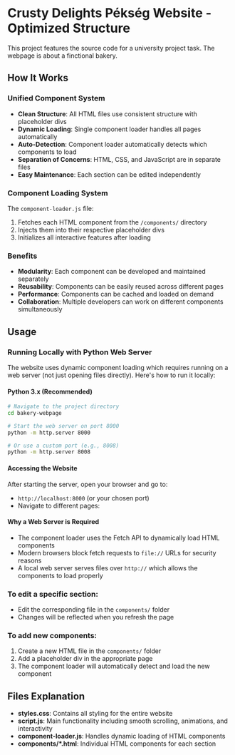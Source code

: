 # Crusty Delights Pékség Website - Optimized Structure

This project features the source code for a university project task. The webpage is about a finctional bakery.

## How It Works

### Unified Component System

- **Clean Structure**: All HTML files use consistent structure with placeholder divs
- **Dynamic Loading**: Single component loader handles all pages automatically
- **Auto-Detection**: Component loader automatically detects which components to load
- **Separation of Concerns**: HTML, CSS, and JavaScript are in separate files
- **Easy Maintenance**: Each section can be edited independently

### Component Loading System

The `component-loader.js` file:

1. Fetches each HTML component from the `/components/` directory
2. Injects them into their respective placeholder divs
3. Initializes all interactive features after loading

### Benefits

- **Modularity**: Each component can be developed and maintained separately
- **Reusability**: Components can be easily reused across different pages
- **Performance**: Components can be cached and loaded on demand
- **Collaboration**: Multiple developers can work on different components simultaneously

## Usage

### Running Locally with Python Web Server

The website uses dynamic component loading which requires running on a web server (not just opening files directly). Here's how to run it locally:

#### Python 3.x (Recommended)

```bash
# Navigate to the project directory
cd bakery-webpage

# Start the web server on port 8000
python -m http.server 8000

# Or use a custom port (e.g., 8008)
python -m http.server 8008
```

#### Accessing the Website

After starting the server, open your browser and go to:

- `http://localhost:8000` (or your chosen port)
- Navigate to different pages:

#### Why a Web Server is Required

- The component loader uses the Fetch API to dynamically load HTML components
- Modern browsers block fetch requests to `file://` URLs for security reasons
- A local web server serves files over `http://` which allows the components to load properly

### To edit a specific section:

- Edit the corresponding file in the `components/` folder
- Changes will be reflected when you refresh the page

### To add new components:

1. Create a new HTML file in the `components/` folder
2. Add a placeholder div in the appropriate page
3. The component loader will automatically detect and load the new component

## Files Explanation

- **styles.css**: Contains all styling for the entire website
- **script.js**: Main functionality including smooth scrolling, animations, and interactivity
- **component-loader.js**: Handles dynamic loading of HTML components
- **components/*.html**: Individual HTML components for each section
